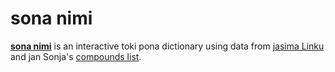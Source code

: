 # sona nimi

[**sona nimi**](https://nimi.li) is an interactive toki pona dictionary using data from [jasima Linku](https://lipu-linku.github.io/about/jasima/) and jan Sonja's [compounds list](https://tokipona.org/compounds.txt).

